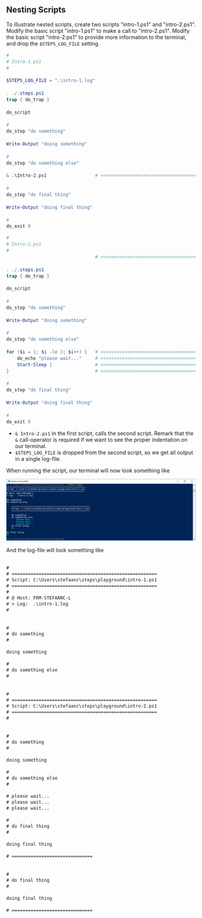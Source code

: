 ## Nesting Scripts

To illustrate nested scripts, create two scripts "intro-1.ps1" and "intro-2.ps1".  Modify the basic script "intro-1.ps1" to make a call to "intro-2.ps1".  Modify the basic script "intro-2.ps1" to provide more information to the terminal, and drop the `$STEPS_LOG_FILE` setting.

```powershell
#
# Intro-1.ps1
#

$STEPS_LOG_FILE = ".\intro-1.log"

. ./.steps.ps1
trap { do_trap }

do_script

#
do_step "do something"

Write-Output "doing something"

#
do_step "do something else"

& .\Intro-2.ps1                  # <<<<<<<<<<<<<<<<<<<<<<<<<<<<<<<<<<<<<<<<<<<<<

#
do_step "do final thing"

Write-Output "doing final thing"

#
do_exit 0
```

```powershell
#
# Intro-2.ps1
#
                                 # <<<<<<<<<<<<<<<<<<<<<<<<<<<<<<<<<<<<<<<<<<<<<

. ./.steps.ps1
trap { do_trap }

do_script

#
do_step "do something"

Write-Output "doing something"

#
do_step "do something else"

for ($i = 1; $i -le 3; $i++) {   # <<<<<<<<<<<<<<<<<<<<<<<<<<<<<<<<<<<<<<<<<<<<<
    do_echo "please wait..."     # <<<<<<<<<<<<<<<<<<<<<<<<<<<<<<<<<<<<<<<<<<<<<
    Start-Sleep 1                # <<<<<<<<<<<<<<<<<<<<<<<<<<<<<<<<<<<<<<<<<<<<<
}                                # <<<<<<<<<<<<<<<<<<<<<<<<<<<<<<<<<<<<<<<<<<<<<

#
do_step "do final thing"

Write-Output "doing final thing"

#
do_exit 0
```

- `& Intro-2.ps1` in the first script, calls the second script.  Remark that the `&` call-operator is required if we want to see the proper indentation on our terminal.
- `$STEPS_LOG_FILE` is dropped from the second script, so we get all output in a single log-file.

When running the script, our terminal will now look something like

![intro-1.nested.png](./screenshots/intro-1.nested.png)

And the log-file will look something like

```text

#
# ======================================================
# Script: C:\Users\stefaanc\steps\playground\intro-1.ps1
# ======================================================
#
# @ Host: FRM-STEFAANC-L
# > Log:  .\intro-1.log
#


#
# do something
#

doing something

#
# do something else
#


#
# ======================================================
# Script: C:\Users\stefaanc\steps\playground\intro-2.ps1
# ======================================================
#


#
# do something
#

doing something

#
# do something else
#

# please wait...
# please wait...
# please wait...

#
# do final thing
#

doing final thing

# ==============================


#
# do final thing
#

doing final thing

# ==============================
```
